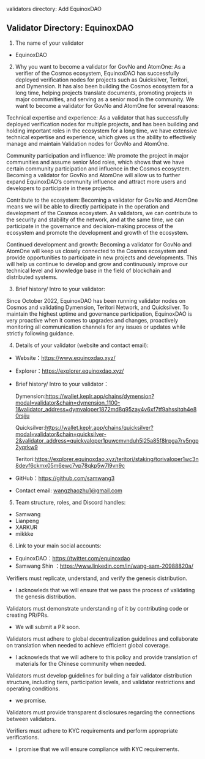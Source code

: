 validators directory: Add  EquinoxDAO
## Validator Directory: EquinoxDAO

1. The name of your validator

- EquinoxDAO

2. Why you want to become a validator for GovNo and AtomOne:
As a verifier of the Cosmos ecosystem, EquinoxDAO has successfully deployed verification nodes for projects such as Quicksilver, Teritori, and Dymension. It has also been building the Cosmos ecosystem for a long time, helping projects translate documents, promoting projects in major communities, and serving as a senior mod in the community. We want to become a validator for GovNo and AtomOne for several reasons:

Technical expertise and experience: As a validator that has successfully deployed verification nodes for multiple projects, and has been building and holding important roles in the ecosystem for a long time, we have extensive technical expertise and experience, which gives us the ability to effectively manage and maintain Validation nodes for GovNo and AtomOne.

Community participation and influence: We promote the project in major communities and assume senior Mod roles, which shows that we have certain community participation and influence in the Cosmos ecosystem. Becoming a validator for GovNo and AtomOne will allow us to further expand EquinoxDAO’s community influence and attract more users and developers to participate in these projects.

Contribute to the ecosystem: Becoming a validator for GovNo and AtomOne means we will be able to directly participate in the operation and development of the Cosmos ecosystem. As validators, we can contribute to the security and stability of the network, and at the same time, we can participate in the governance and decision-making process of the ecosystem and promote the development and growth of the ecosystem.

Continued development and growth: Becoming a validator for GovNo and AtomOne will keep us closely connected to the Cosmos ecosystem and provide opportunities to participate in new projects and developments. This will help us continue to develop and grow and continuously improve our technical level and knowledge base in the field of blockchain and distributed systems.



3. Brief history/ Intro to your validator:

  Since October 2022, EquinoxDAO has been running validator nodes on Cosmos and validating Dymension, Teritori Network, and Quicksilver. To maintain the highest uptime and governance participation, EquinoxDAO is very proactive when it comes to upgrades and changes, proactively monitoring all communication channels for any issues or updates while strictly following guidance.

   

4. Details of your validator (website and contact email):

- Website：https://www.equinoxdao.xyz/
-  Explorer：https://explorer.equinoxdao.xyz/

- Brief history/ Intro to your validator：


  Dymension:https://wallet.keplr.app/chains/dymension?modal=validator&chain=dymension_1100-1&validator_address=dymvaloper1872md8q95zay4v6xf7tf9ahssltqh4e80rsjju

  Quicksilver:https://wallet.keplr.app/chains/quicksilver?modal=validator&chain=quicksilver-2&validator_address=quickvaloper1puwcmvnduh5l25a85f8lrpga7rv5ngp2yqrkw9

  Teritori:https://explorer.equinoxdao.xyz/teritori/staking/torivaloper1wc3n8devf6ckmx05m6ewc7vp78qkp5w7l9vn9c

- GitHub：https://github.com/samwang3

- Contact email: wangzhaozhu1@gmail.com



5. Team structure, roles, and Discord handles:

- Samwang
- Lianpeng
- XARKUR
- mikkke



6. Link to your main social accounts:

- EquinoxDAO：https://twitter.com/equinoxdao
- Samwang Shin ：https://www.linkedin.com/in/wang-sam-20988820a/


Verifiers must replicate, understand, and verify the genesis distribution.

- I acknowleds that we will ensure that we pass the process of validating the genesis distribution.



Validators must demonstrate understanding of it by contributing code or creating PR/PRs.

- We will submit a PR soon.



Validators must adhere to global decentralization guidelines and collaborate on translation when needed to achieve efficient global coverage.

- I acknowleds that we will adhere to this policy and provide translation of materials for the Chinese community when needed.



Validators must develop guidelines for building a fair validator distribution structure, including tiers, participation levels, and validator restrictions and operating conditions.

- we promise.



Validators must provide transparent disclosures regarding the connections between validators.

Verifiers must adhere to KYC requirements and perform appropriate verifications.

- I promise that we will ensure compliance with KYC requirements.
